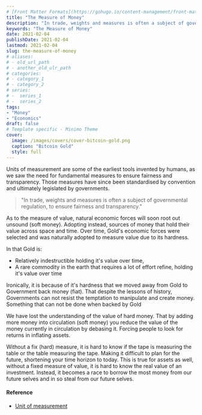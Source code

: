 ```yaml
---
# [Front Matter Formats](https://gohugo.io/content-management/front-matter/)
title: "The Measure of Money"
description: "In trade, weights and measures is often a subject of governmental regulation, to ensure fairness and transparency."
keywords: "The Measure of Money"
date: 2021-02-04
publishDate: 2021-02-04
lastmod: 2021-02-04
slug: the-measure-of-money
# aliases:
# - old_url_path
# - another_old_ulr_path
# categories:
# - category_1
# - category_2
# series:
# -  series_1
# -  series_2
tags:
- "Money"
- "Economics"
draft: false
# Template specific - Minimo Theme
cover:
  image: /images/covers/cover-bitcoin-gold.png
  caption: "Bitcoin Gold"
  style: full
---
```


Units of measurement are some of the earliest tools invented by humans, as we saw the need for fundamental measures to ensure fairness and transparency. Those measures have since been standardised by convention and ultimately legislated by governments.

> "In trade, weights and measures is often a subject of governmental regulation, to ensure fairness and transparency."

As to the measure of value, natural economic forces will soon root out unsound (soft money). Adopting instead, sources of money that hold their value across space and time. Over time, Gold's economic forces were selected and was naturally adopted to measure value due to its hardness.

In that Gold is:

- Relatively indestructible holding it's value over time,
- A rare commodity in the earth that requires a lot of effort refine, holding it's value over time

Ironically, it is because of it's hardness that we moved away from Gold to Government back money (fiat). That despite the lessons of history, Governments can not resist the temptation to manipulate and create money. Something that can not be done when backed by Gold

We have lost the understanding of the value of hard money. That by adding more money into circulation (soft money) you reduce the value of the money currently in circulation by debasing it. Forcing people to look for returns in inflating assets.

Without a fix (hard) measure, it is hard to know if the tape is measuring the table or the table measuring the tape. Making it difficult to plan for the future, shortening your time horizon to today. This is true for assets as well, without a fixed measure of value, it is hard to know the real value of an investment. Instead, it becomes a race to borrow the most money from our future selves and in so steal from our future selves.

#### Reference

- [Unit of measurement](https://en.wikipedia.org/wiki/Unit_of_measurement)
